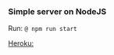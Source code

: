 ### Simple server on NodeJS

Run: `@ npm run start`

[Heroku: ](https://stark-sierra-93984.herokuapp.com/)